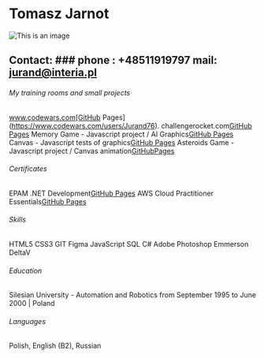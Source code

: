 # Tomasz Jarnot

![This is an image](https://tomekjarnot.pl/photo.jpg)

## Contact: ### phone : +48511919797 mail: jurand@interia.pl

###### My training rooms and small projects

www.codewars.com[GitHub Pages](https://www.codewars.com/users/Jurand76).
challengerocket.com[GitHub Pages](https://challengerocket.com/)
Memory Game - Javascript project / AI Graphics[GitHub Pages](http://tomekjarnot.pl/games/memorygame)
Canvas - Javascript tests of graphics[GitHub Pages](http://tomekjarnot.pl/canvas/canvas.html)
Asteroids Game - Javascript project / Canvas animation[GitHubPages](http://tomekjarnot.pl/games/asteroids)

###### Certificates

EPAM .NET Development[GitHub Pages](https://tomekjarnot.pl/epam_net.jpg)
AWS Cloud Practitioner Essentials[GitHub Pages](https://tomekjarnot.pl/aws.jpg)

###### Skills

HTML5
CSS3
GIT
Figma
JavaScript
SQL
C#
Adobe Photoshop
Emmerson DeltaV

###### Education

Silesian University - Automation and Robotics
from September 1995 to June 2000 | Poland

###### Languages

Polish, English (B2), Russian
